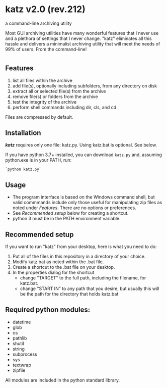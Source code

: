 # katz v2.0 (rev.212)
a command-line archiving utility

Most GUI archiving utilities have many wonderful features that I never use and a plethora of settings that I never change. "katz" eliminates all this hassle and delivers a minimalist archiving utility that will meet the needs of 99% of users. From the command-line!

#

## **Features**

1. list all files within the archive
2. add file(s), optionally including subfolders, from any directory on disk
3. extract all or selected file(s) from the archive
4. remove file(s) or folders from the archive
5. test the integrity of the archive
6. perform shell commands including dir, cls, and cd

Files are compressed by default.

## **Installation**
**_katz_** requires only one file: katz.py. Using katz.bat is optional. See below.

If you have python 3.7+ installed, you can download `katz.py` and, assuming python.exe is in your PATH, run:

    `python katz.py`

## **Usage**
- The program interface is based on the Windows command shell, but valid commmands include only those useful for manipulating zip files as noted under *Features*. There are no options or preferences.
- See *Recommended setup* below for creating a shortcut.
- python 3 must be in the PATH environment variable.


## **Recommended setup**
If you want to run "katz" from your desktop, here is what you need to do:
1. Put all of the files in this repository in a directory of your choice.
2. Modify katz.bat as noted within the .bat file.
3. Create a shortcut to the .bat file on your desktop.
4. In the properties dialog for the shortcut
   - change "TARGET" to the full path, including the filename, for katz.bat.
   - change "START IN" to any path that you desire, but usually this will be the path for the directory that holds katz.bat

## **Required python modules:**
- datetime
- glob
- os
- pathlib
- shutil
- string
- subprocess
- sys
- textwrap
- zipfile

All modules are included in the python standard library.
